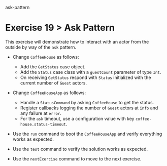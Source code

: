 ask-pattern

# Exercise 19 > Ask Pattern

This exercise will demonstrate how to interact with an actor from the outside by
way of the `ask` pattern.

- Change `CoffeeHouse` as follows:

    - Add the `GetStatus` case object.
    - Add the `Status` case class with a `guestCount` parameter of type `Int`.
    - On receiving `GetStatus` respond with `Status` initialized with the 
      current number of `Guest` actors.

- Change `CoffeeHouseApp` as follows:

    - Handle a `StatusCommand` by asking `CoffeeHouse` to get the status.
    - Register callbacks logging the number of `Guest` actors at `info` and any
      failure at `error`.
    - For the `ask` timeout, use a configuration value with key
      `coffee-house.status-timeout`.

- Use the `run` command to boot the `CoffeeHouseApp` and verify everything
  works as expected.

- Use the `test` command to verify the solution works as expected.

- Use the `nextExercise` command to move to the next exercise.
